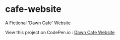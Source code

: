 # cafe-website
A Fictional 'Dawn Cafe' Website

View this project on CodePen.io : [Dawn Cafe Website](https://codepen.io/safirangi/full/NWjEvpg)
